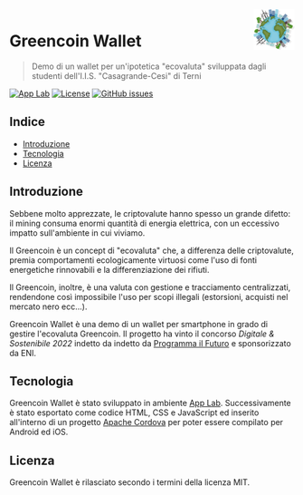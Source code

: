 <a href="https://www.casagrandecesi.edu.it/">
    <img src="resources/ios/icon/icon-72.png" alt="Greencoin Wallet logo" title="Greencoin Wallet" align="right" height="72" />
</a>

# Greencoin Wallet
> Demo di un wallet per un'ipotetica "ecovaluta" sviluppata dagli studenti dell'I.I.S. "Casagrande-Cesi" di Terni

[![App Lab](https://img.shields.io/badge/code.org-applab-blue.svg)](https://code.org/educate/applab)
[![License](https://img.shields.io/github/license/casagrandecesi/greencoinwallet.svg)](https://opensource.org/licenses/MIT)
[![GitHub issues](https://img.shields.io/github/issues/casagrandecesi/greencoinwallet.svg)](https://github.com/casagrandecesi/greencoinwallet/issues)

## Indice

- [Introduzione](#introduzione)
- [Tecnologia](#tecnologia)
- [Licenza](#licenza)

## Introduzione

Sebbene molto apprezzate, le criptovalute hanno spesso un grande difetto: il mining consuma enormi quantità di energia elettrica, con un eccessivo impatto sull'ambiente in cui viviamo.

Il Greencoin è un concept di "ecovaluta" che, a differenza delle criptovalute, premia comportamenti ecologicamente virtuosi come l'uso di fonti energetiche rinnovabili e la differenziazione dei rifiuti.

Il Greencoin, inoltre, è una valuta con gestione e tracciamento centralizzati, rendendone così impossibile l'uso per scopi illegali (estorsioni, acquisti nel mercato nero ecc...).

Greencoin Wallet è una demo di un wallet per smartphone in grado di gestire l'ecovaluta Greencoin. Il progetto ha vinto il concorso *Digitale & Sostenibile 2022* indetto da indetto da [Programma il Futuro](https://programmailfuturo.it/) e sponsorizzato da ENI.

## Tecnologia

Greencoin Wallet è stato sviluppato in ambiente [App Lab](https://code.org/educate/applab). Successivamente è stato esportato come codice HTML, CSS e JavaScript ed inserito all'interno di un progetto [Apache Cordova](https://cordova.apache.org/) per poter essere compilato per Android ed iOS.

## Licenza

Greencoin Wallet è rilasciato secondo i termini della licenza MIT.